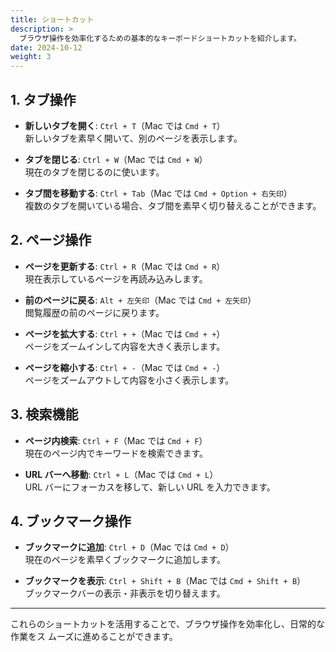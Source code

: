 ```yaml
---
title: ショートカット
description: >
  ブラウザ操作を効率化するための基本的なキーボードショートカットを紹介します。
date: 2024-10-12
weight: 3
---
```


## 1. タブ操作

- **新しいタブを開く**: `Ctrl + T`（Mac では `Cmd + T`）  
  新しいタブを素早く開いて、別のページを表示します。
- **タブを閉じる**: `Ctrl + W`（Mac では `Cmd + W`）  
  現在のタブを閉じるのに使います。

- **タブ間を移動する**: `Ctrl + Tab`（Mac では `Cmd + Option + 右矢印`）  
  複数のタブを開いている場合、タブ間を素早く切り替えることができます。

## 2. ページ操作

- **ページを更新する**: `Ctrl + R`（Mac では `Cmd + R`）  
  現在表示しているページを再読み込みします。

- **前のページに戻る**: `Alt + 左矢印`（Mac では `Cmd + 左矢印`）  
  閲覧履歴の前のページに戻ります。

- **ページを拡大する**: `Ctrl + +`（Mac では `Cmd + +`）  
  ページをズームインして内容を大きく表示します。

- **ページを縮小する**: `Ctrl + -`（Mac では `Cmd + -`）  
  ページをズームアウトして内容を小さく表示します。

## 3. 検索機能

- **ページ内検索**: `Ctrl + F`（Mac では `Cmd + F`）  
  現在のページ内でキーワードを検索できます。

- **URL バーへ移動**: `Ctrl + L`（Mac では `Cmd + L`）  
  URL バーにフォーカスを移して、新しい URL を入力できます。

## 4. ブックマーク操作

- **ブックマークに追加**: `Ctrl + D`（Mac では `Cmd + D`）  
  現在のページを素早くブックマークに追加します。

- **ブックマークを表示**: `Ctrl + Shift + B`（Mac では `Cmd + Shift + B`）  
  ブックマークバーの表示・非表示を切り替えます。

---

これらのショートカットを活用することで、ブラウザ操作を効率化し、日常的な作業をス
ムーズに進めることができます。
